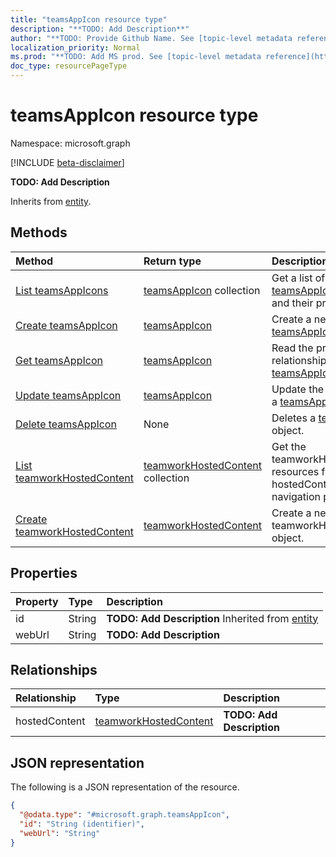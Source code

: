 ```yaml
---
title: "teamsAppIcon resource type"
description: "**TODO: Add Description**"
author: "**TODO: Provide Github Name. See [topic-level metadata reference](https://msgo.azurewebsites.net/add/document/guidelines/metadata.html#topic-level-metadata)**"
localization_priority: Normal
ms.prod: "**TODO: Add MS prod. See [topic-level metadata reference](https://msgo.azurewebsites.net/add/document/guidelines/metadata.html#topic-level-metadata)**"
doc_type: resourcePageType
---
```


# teamsAppIcon resource type

Namespace: microsoft.graph

[!INCLUDE [beta-disclaimer](../../includes/beta-disclaimer.md)]

**TODO: Add Description**


Inherits from [entity](../resources/entity.md).

## Methods
|Method|Return type|Description|
|:---|:---|:---|
|[List teamsAppIcons](../api/teamsappicon-list.md)|[teamsAppIcon](../resources/teamsappicon.md) collection|Get a list of the [teamsAppIcon](../resources/teamsappicon.md) objects and their properties.|
|[Create teamsAppIcon](../api/teamsappicon-create.md)|[teamsAppIcon](../resources/teamsappicon.md)|Create a new [teamsAppIcon](../resources/teamsappicon.md) object.|
|[Get teamsAppIcon](../api/teamsappicon-get.md)|[teamsAppIcon](../resources/teamsappicon.md)|Read the properties and relationships of a [teamsAppIcon](../resources/teamsappicon.md) object.|
|[Update teamsAppIcon](../api/teamsappicon-update.md)|[teamsAppIcon](../resources/teamsappicon.md)|Update the properties of a [teamsAppIcon](../resources/teamsappicon.md) object.|
|[Delete teamsAppIcon](../api/teamsappicon-delete.md)|None|Deletes a [teamsAppIcon](../resources/teamsappicon.md) object.|
|[List teamworkHostedContent](../api/teamsappicon-list-hostedcontent.md)|[teamworkHostedContent](../resources/teamworkhostedcontent.md) collection|Get the teamworkHostedContent resources from the hostedContent navigation property.|
|[Create teamworkHostedContent](../api/teamsappicon-post-hostedcontent.md)|[teamworkHostedContent](../resources/teamworkhostedcontent.md)|Create a new teamworkHostedContent object.|

## Properties
|Property|Type|Description|
|:---|:---|:---|
|id|String|**TODO: Add Description** Inherited from [entity](../resources/entity.md)|
|webUrl|String|**TODO: Add Description**|

## Relationships
|Relationship|Type|Description|
|:---|:---|:---|
|hostedContent|[teamworkHostedContent](../resources/teamworkhostedcontent.md)|**TODO: Add Description**|

## JSON representation
The following is a JSON representation of the resource.
<!-- {
  "blockType": "resource",
  "keyProperty": "id",
  "@odata.type": "microsoft.graph.teamsAppIcon",
  "baseType": "microsoft.graph.entity",
  "openType": false
}
-->
``` json
{
  "@odata.type": "#microsoft.graph.teamsAppIcon",
  "id": "String (identifier)",
  "webUrl": "String"
}
```

